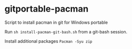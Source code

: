 # gitportable-pacman

Script to install pacman in git for Windows portable

Run `sh install-pacman-git-bash.sh` from a git-bash session.

Install additional packages `Pacman -Syu zip`
